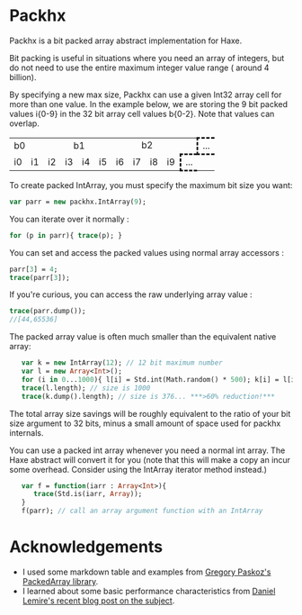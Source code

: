 # Packhx

Packhx is a bit packed array abstract implementation for Haxe.


Bit packing is useful in situations where you need an array of integers, but do 
not need to use the entire maximum integer value range ( around 4 billion).

By specifying a new max size, Packhx can use a given Int32 array cell for more
than one value. In the example below, we are storing the 9 bit packed values i{0-9} in
the 32 bit array cell values b{0-2}.  Note that values can overlap.

<table class="monospace">
  <tr>
    <td colspan="32">b0</td>
    <td colspan="32">b1</td>
    <td colspan="32">b2</td>
    <td style="border-style: dashed; border-right: none;">...</td>
  </tr>
  <tr>
    <td colspan="9">i0</td>
    <td colspan="9">i1</td>
    <td colspan="9">i2</td>
    <td colspan="9">i3</td>
    <td colspan="9">i4</td>
    <td colspan="9">i5</td>
    <td colspan="9">i6</td>
    <td colspan="9">i7</td>
    <td colspan="9">i8</td>
    <td colspan="9">i9</td>
    <td style="border-style: dashed; border-right: none;">...</td>
  </tr>
</table>

To create packed IntArray, you must specify the maximum bit size you want:

```haxe
var parr = new packhx.IntArray(9);
```

You can iterate over it normally : 

```haxe
for (p in parr){ trace(p); }
```

You can set and access the packed values using normal array accessors :

```haxe
parr[3] = 4;
trace(parr[3]);
```

If you're curious, you can access the raw underlying array value : 
```haxe
trace(parr.dump());
//[44,65536]
```

The packed array value is often much smaller than the equivalent native array:
```haxe
   var k = new IntArray(12); // 12 bit maximum number
   var l = new Array<Int>();
   for (i in 0...1000){ l[i] = Std.int(Math.random() * 500); k[i] = l[i]; }
   trace(l.length); // size is 1000
   trace(k.dump().length); // size is 376... ***>60% reduction!***
```
The total array size savings will be roughly equivalent to the ratio of your bit
size argument to 32 bits, minus a small amount of space used for packhx internals.



You can use a packed int array whenever you need a normal int array.  The Haxe
abstract will convert it for you (note that this will make a copy an incur some
overhead.  Consider using the IntArray iterator method instead.)

```haxe
   var f = function(iarr : Array<Int>){
      trace(Std.is(iarr, Array));
   }
   f(parr); // call an array argument function with an IntArray
```


# Acknowledgements

* I used some markdown table and examples from [Gregory Paskoz's PackedArray library][gpaskoz].
* I learned about some basic performance characteristics from [Daniel Lemire's
recent blog post on the
subject][lemire].

[gpaskoz]: https://github.com/gpakosz/PackedArray
[lemire]: http://lemire.me/blog/archives/2012/03/06/how-fast-is-bit-packing/
